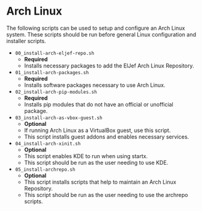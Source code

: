 # Arch Linux

The following scripts can be used to setup and configure an Arch Linux system.
These scripts should be run before general Linux configuration and installer
scripts.

* `00_install-arch-eljef-repo.sh`
  * **Required**
  * Installs necessary packages to add the ElJef Arch Linux Repository.
* `01_install-arch-packages.sh`
  * **Required**
  * Installs software packages necessary to use Arch Linux.
* `02_install-arch-pip-modules.sh`
  * **Required**
  * Installs pip modules that do not have an official or unofficial package.
* `03_install-arch-as-vbox-guest.sh`
  * **Optional**
  * If running Arch Linux as a VirtualBox guest, use this script.
  * This script installs guest addons and enables necessary services.
* `04_install-arch-xinit.sh`
  * **Optional**
  * This script enables KDE to run when using startx.
  * This script should be run as the user needing to use KDE.
* `05_install-archrepo.sh`
  * **Optional**
  * This script installs scripts that help to maintain an Arch Linux Repository.
  * This script should be run as the user needing to use the archrepo scripts.

